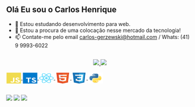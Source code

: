 ## Olá Eu sou o Carlos Henrique

- 🌱 Estou estudando desenvolvimento para web.
- 🤔 Estou a procura de uma colocação nesse mercado da tecnologia!
- 📫  Contate-me pelo email carlos-gerzewski@hotmail.com / Whats: (41) 9 9993-6022

## 

<div align="center">
  <a href="https://github.com/DevGerzewski">
  <img height="180em" src="https://github-readme-stats.vercel.app/api?username=DevGerzewski&show_icons=true&theme=dracula&include_all_commits=true&count_private=true"/>
  <img height="180em" src="https://github-readme-stats.vercel.app/api/top-langs/?username=DevGerzewski&layout=compact&langs_count=7&theme=dracula"/>
</div>
<div style="display: inline_block"><br>
  <img align="center" alt="Rafa-Js" height="30" width="40" src="https://raw.githubusercontent.com/devicons/devicon/master/icons/javascript/javascript-plain.svg">
  <img align="center" alt="Rafa-Ts" height="30" width="40" src="https://raw.githubusercontent.com/devicons/devicon/master/icons/typescript/typescript-plain.svg">
  <img align="center" alt="Rafa-React" height="30" width="40" src="https://raw.githubusercontent.com/devicons/devicon/master/icons/react/react-original.svg">
  <img align="center" alt="Rafa-HTML" height="30" width="40" src="https://raw.githubusercontent.com/devicons/devicon/master/icons/html5/html5-original.svg">
  <img align="center" alt="Rafa-CSS" height="30" width="40" src="https://raw.githubusercontent.com/devicons/devicon/master/icons/css3/css3-original.svg">
  <img align="center" alt="Rafa-Python" height="30" width="40" src="https://raw.githubusercontent.com/devicons/devicon/master/icons/python/python-original.svg">


  ##

<div> 
  <a href="https://www.instagram.com/c_gerzewski/" target="_blank"><img src="https://img.shields.io/badge/-Instagram-%23E4405F?style=for-the-badge&logo=instagram&logoColor=white" target="_blank"></a>
      <a href="www.linkedin.com/in/carlos-henrique-gerzewski-034073215" target="_blank"><img src="https://img.shields.io/badge/-LinkedIn-%230077B5?style=for-the-badge&logo=linkedin&logoColor=white" target="_blank"></a> 
      <a href = "carlos-gerzewski@hotmail.com"><img src="https://img.shields.io/badge/-Gmail-%23333?style=for-the-badge&logo=gmail&logoColor=white" target="_blank"></a>
    </div>

<div>

